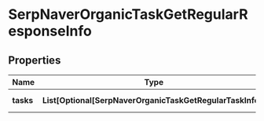 # SerpNaverOrganicTaskGetRegularResponseInfo


## Properties

| Name | Type | Description | Notes |
|------------ | ------------- | ------------- | -------------|
**tasks** | **List[Optional[SerpNaverOrganicTaskGetRegularTaskInfo]]** | array of tasks |[optional]|